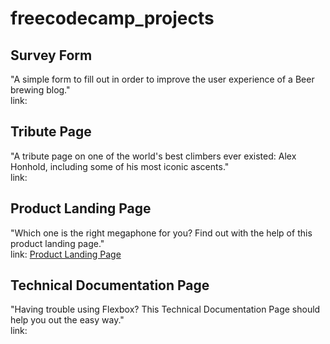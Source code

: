 # freecodecamp_projects

## Survey Form
"A simple form to fill out in order to improve the user experience of a Beer brewing blog."<br>
link:

## Tribute Page
"A tribute page on one of the world's best climbers ever existed: Alex Honhold, including some of his most iconic ascents."<br>
link:

## Product Landing Page 
"Which one is the right megaphone for you? Find out with the help of this product landing page."<br>
link: [Product Landing Page](https://lorenzvers.github.io/freecodecamp_projects/Product%20Landing%20Page/productlandingpage.html)

## Technical Documentation Page
"Having trouble using Flexbox? This Technical Documentation Page should help you out the easy way."<br>
link: 
